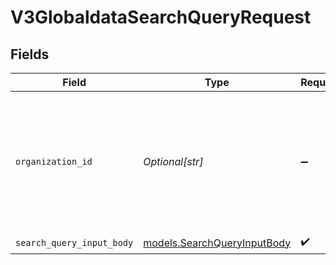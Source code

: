 # V3GlobaldataSearchQueryRequest


## Fields

| Field                                                                                                                                                                                              | Type                                                                                                                                                                                               | Required                                                                                                                                                                                           | Description                                                                                                                                                                                        |
| -------------------------------------------------------------------------------------------------------------------------------------------------------------------------------------------------- | -------------------------------------------------------------------------------------------------------------------------------------------------------------------------------------------------- | -------------------------------------------------------------------------------------------------------------------------------------------------------------------------------------------------- | -------------------------------------------------------------------------------------------------------------------------------------------------------------------------------------------------- |
| `organization_id`                                                                                                                                                                                  | *Optional[str]*                                                                                                                                                                                    | :heavy_minus_sign:                                                                                                                                                                                 | The ID of a Censys organization to associate the request with. See the [Getting Started docs](https://docs.censys.com/reference/get-started#step-3-set-your-organization-id) for more information. |
| `search_query_input_body`                                                                                                                                                                          | [models.SearchQueryInputBody](../models/searchqueryinputbody.md)                                                                                                                                   | :heavy_check_mark:                                                                                                                                                                                 | N/A                                                                                                                                                                                                |